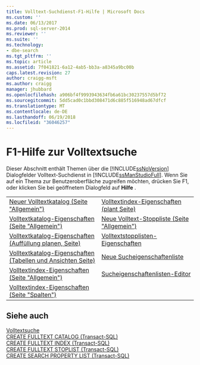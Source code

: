 ```yaml
---
title: Volltext-Suchdienst-F1-Hilfe | Microsoft Docs
ms.custom: ''
ms.date: 06/13/2017
ms.prod: sql-server-2014
ms.reviewer: ''
ms.suite: ''
ms.technology:
- dbe-search
ms.tgt_pltfrm: ''
ms.topic: article
ms.assetid: 7f041821-6a12-4ab5-bb3a-a8345a9bc00b
caps.latest.revision: 27
author: craigg-msft
ms.author: craigg
manager: jhubbard
ms.openlocfilehash: a906bf4f9993943634fb6a61bc30237557d5bf72
ms.sourcegitcommit: 5dd5cad0c1bbd308471d6c885f516948ad67dfcf
ms.translationtype: MT
ms.contentlocale: de-DE
ms.lasthandoff: 06/19/2018
ms.locfileid: "36046257"
---
```

# <a name="full-text-search-f1-help"></a>F1-Hilfe zur Volltextsuche
  Dieser Abschnitt enthält Themen über die [!INCLUDE[ssNoVersion](../includes/ssnoversion-md.md)] Dialogfelder Volltext-Suchdienst in [!INCLUDE[ssManStudioFull](../includes/ssmanstudiofull-md.md)]. Wenn Sie auf ein Thema zur Benutzeroberfläche zugreifen möchten, drücken Sie F1, oder klicken Sie bei geöffnetem Dialogfeld auf **Hilfe** .  
  
|||  
|-|-|  
|[Neuer Volltextkatalog &#40;Seite "Allgemein"&#41;](new-full-text-catalog-general-page.md)|[Volltextindex-Eigenschaften &#40;plant Seite&#41;](../../2014/database-engine/full-text-index-properties-schedules-page.md)|  
|[Volltextkatalog-Eigenschaften &#40;Seite "Allgemein"&#41;](../../2014/database-engine/full-text-catalog-properties-general-page.md)|[Neue Volltext-Stoppliste &#40;Seite "Allgemein"&#41;](../../2014/database-engine/new-full-text-stoplist-general-page.md)|  
|[Volltextkatalog-Eigenschaften &#40;Auffüllung planen, Seite&#41;](../../2014/database-engine/full-text-catalog-properties-population-schedule-page.md)|[Volltextstopplisten-Eigenschaften](../../2014/database-engine/full-text-stoplist-properties.md)|  
|[Volltextkatalog-Eigenschaften &#40;Tabellen und Ansichten Seite&#41;](../../2014/database-engine/full-text-catalog-properties-tables-and-views-page.md)|[Neue Sucheigenschaftenliste](../../2014/database-engine/new-search-property-list.md)|  
|[Volltextindex-Eigenschaften &#40;Seite "Allgemein"&#41;](../../2014/database-engine/full-text-index-properties-general-page.md)|[Sucheigenschaftenlisten-Editor](../../2014/database-engine/search-property-list-editor.md)|  
|[Volltextindex-Eigenschaften &#40;Seite "Spalten"&#41;](../../2014/database-engine/full-text-index-properties-columns-page.md)||  
  
## <a name="see-also"></a>Siehe auch  
 [Volltextsuche](../relational-databases/search/full-text-search.md)   
 [CREATE FULLTEXT CATALOG &#40;Transact-SQL&#41;](/sql/t-sql/statements/create-fulltext-catalog-transact-sql)   
 [CREATE FULLTEXT INDEX &#40;Transact-SQL&#41;](/sql/t-sql/statements/create-fulltext-index-transact-sql)   
 [CREATE FULLTEXT STOPLIST &#40;Transact-SQL&#41;](/sql/t-sql/statements/create-fulltext-stoplist-transact-sql)   
 [CREATE SEARCH PROPERTY LIST &#40;Transact-SQL&#41;](/sql/t-sql/statements/create-search-property-list-transact-sql)  
  
  
